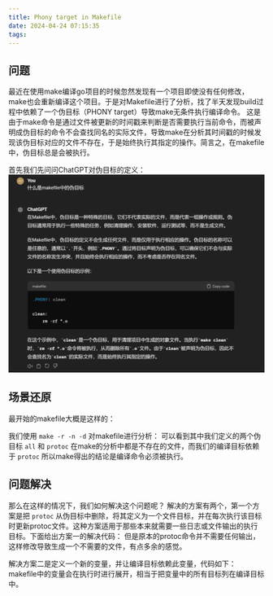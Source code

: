 ```yaml
---
title: Phony target in Makefile
date: 2024-04-24 07:15:35
tags:
---
```


## 问题
最近在使用make编译go项目的时候忽然发现有一个项目即使没有任何修改，make也会重新编译这个项目。于是对Makefile进行了分析，找了半天发现build过程中依赖了一个伪目标（PHONY target）导致make无条件执行编译命令。
这是由于make命令是通过文件被更新的时间戳来判断是否需要执行当前命令，而被声明成伪目标的命令不会查找同名的实际文件，导致make在分析其时间戳的时候发现该伪目标对应的文件不存在，于是始终执行其指定的操作。简言之，在makefile中，伪目标总是会被执行。

首先我们先问问ChatGPT对伪目标的定义：
![chatGPT define](./images/Phony-target-in-Makefile/chatGPT_define.png)
	
## 场景还原

最开始的makefile大概是这样的：

我们使用 `make -r -n -d` 对makefile进行分析：
可以看到其中我们定义的两个伪目标 `all` 和 `protoc` 在make的分析中都是不存在的文件，而我们的编译目标依赖于 `protoc` 所以make得出的结论是编译命令必须被执行。

## 问题解决

那么在这样的情况下，我们如何解决这个问题呢？
解决的方案有两个，第一个方案是把 `protoc` 从伪目标中删除，将其定义为一个文件目标，并在每次执行该目标时更新protoc文件。这种方案适用于那些本来就需要一些日志或文件输出的执行目标。下面给出方案一的解决代码：
但是原本的protoc命令并不需要任何输出，这样修改导致生成一个不需要的文件，有点多余的感觉。

解决方案二是定义一个新的变量，并让编译目标依赖此变量，代码如下：
makefile中的变量会在执行时进行展开，相当于把变量中的所有目标列在编译目标中。
